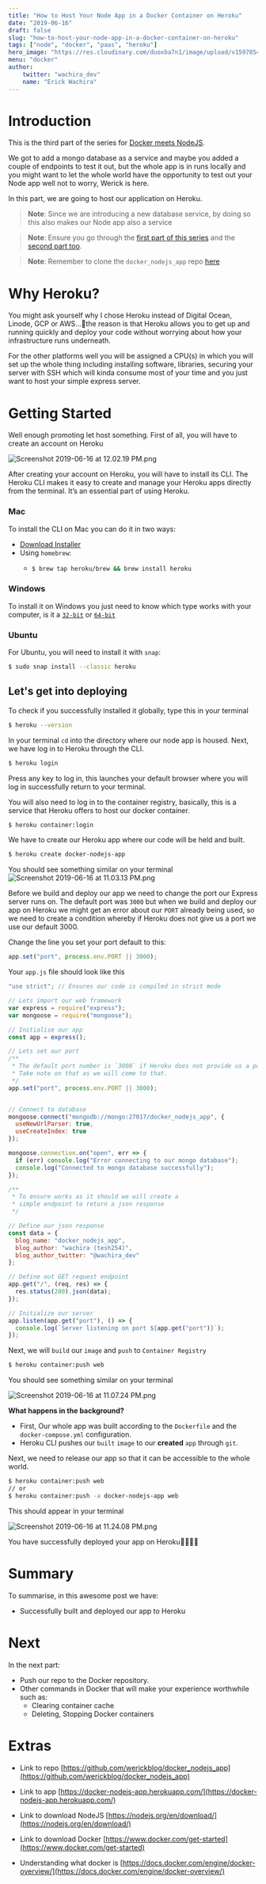 ```yaml
---
title: "How to Host Your Node App in a Docker Container on Heroku"
date: "2019-06-16"
draft: false
slug: "how-to-host-your-node-app-in-a-docker-container-on-heroku"
tags: ["node", "docker", "paas", "heroku"]
hero_image: "https://res.cloudinary.com/duoxba7n1/image/upload/v1597854495/blog/Docker.png"
menu: "docker"
author: 
    twitter: "wachira_dev"
    name: "Erick Wachira"
---
```


# Introduction

This is the third part of the series for [Docker meets NodeJS](https://hashnode.com/series/docker-meets-nodejs-cjvzfbat20003j7s1gx8dk98a). 

We got to add a mongo database as a service and maybe you added a couple of endpoints to test it out, but the whole app is in runs locally and you might want to let the whole world have the opportunity to test out your Node app well not to worry, Werick is here.

In this part, we are going to host our application on Heroku.

> **Note**: Since we are introducing a new database service, by doing so this also makes our Node app also a service

> **Note**: Ensure you go through the [first part of this series](https://wwachira.hashnode.dev/how-to-create-a-node-app-within-a-docker-container-cjvzdbl7h001lc3s1k6sofdi3) and the [second part too](https://wwachira.hashnode.dev/how-to-create-a-node-app-within-a-docker-container-with-mongo-cjwjd3l4t00067rs18w7035oc).

> **Note**: Remember to clone the `docker_nodejs_app` repo [here](https://github.com/werickblog/docker_nodejs_app)

# Why Heroku?

You might ask yourself why I chose Heroku instead of Digital Ocean, Linode, GCP or AWS...🤔the reason is that Heroku allows you to get up and running quickly and deploy your code without worrying about how your infrastructure runs underneath. 

For the other platforms well you will be assigned a CPU(s) in which you will set up the whole thing including installing software, libraries, securing your server with SSH which will kinda consume most of your time and you just want to host your simple express server. 

# Getting Started

Well enough promoting let host something. First of all, you will have to create an account on Heroku

![Screenshot 2019-06-16 at 12.02.19 PM.png](https://cdn.hashnode.com/res/hashnode/image/upload/v1560675760755/ALCpFLWup.png)

After creating your account on Heroku, you will have to install its CLI. The Heroku CLI makes it easy to create and manage your Heroku apps directly from the terminal. It’s an essential part of using Heroku.

### Mac
To install the CLI on Mac you can do it in two ways:
* [Download Installer](https://cli-assets.heroku.com/heroku.pkg)
* Using `homebrew`:
    * ```bash
      $ brew tap heroku/brew && brew install heroku
      ```

### Windows
To install it on Windows you just need to know which type works with your computer, is it a [`32-bit`](https://cli-assets.heroku.com/heroku-x86.exe) or [`64-bit`](https://cli-assets.heroku.com/heroku-x64.exe)

### Ubuntu
For Ubuntu, you will need to install it with `snap`:
```bash
$ sudo snap install --classic heroku
```

## Let's get into deploying
To check if you successfully installed it globally, type this in your terminal

```bash
$ heroku --version
```

In your terminal `cd` into the directory where our node app is housed. Next, we have log in to Heroku through the CLI.

```bash
$ heroku login
```
Press any key to log in, this launches your default browser where you will log in successfully return to your terminal.

You will also need to log in to the container registry, basically, this is a service that Heroku offers to host our docker container.

```bash
$ heroku container:login
```

We have to create our Heroku app where our code will be held and built.

```bash
$ heroku create docker-nodejs-app
```

You should see something similar on your terminal
![Screenshot 2019-06-16 at 11.03.13 PM.png](https://cdn.hashnode.com/res/hashnode/image/upload/v1560715411125/6TRfqbz3V.png)

Before we build and deploy our app we need to change the port our Express server runs on. The default port was `3000` but when we build and deploy our app on Heroku we might get an error about our `PORT` already being used, so we need to create a condition whereby if Heroku does not give us a port we use our default 3000.

Change the line you set your port default to this:

```javascript
app.set("port", process.env.PORT || 3000);
```
Your `app.js` file should look like this
```javascript
"use strict"; // Ensures our code is compiled in strict mode

// Lets import our web framework
var express = require("express");
var mongoose = require("mongoose");

// Initialise our app
const app = express();

// Lets set our port
/**
 * The default port number is `3000` if Heroku does not provide us a port
 * Take note on that as we will come to that.
 */
app.set("port", process.env.PORT || 3000);


// Connect to database
mongoose.connect("mongodb://mongo:27017/docker_nodejs_app", {
  useNewUrlParser: true,
  useCreateIndex: true
});

mongoose.connection.on("open", err => {
  if (err) console.log("Error connecting to our mongo database");
  console.log("Connected to mongo database successfully");
});

/**
 * To ensure works as it should we will create a
 * simple endpoint to return a json response
 */

// Define our json response
const data = {
  blog_name: "docker_nodejs_app",
  blog_author: "wachira (tesh254)",
  blog_author_twitter: "@wachira_dev"
};

// Define out GET request endpoint
app.get("/", (req, res) => {
  res.status(200).json(data);
});

// Initialize our server
app.listen(app.get("port"), () => {
  console.log(`Server listening on port ${app.get("port")}`);
});

```

Next, we will `build` our `image` and `push` to `Container Registry`

```bash
$ heroku container:push web
```
You should see something similar on your terminal

![Screenshot 2019-06-16 at 11.07.24 PM.png](https://cdn.hashnode.com/res/hashnode/image/upload/v1560715662523/VvcvksnB5.png)

**What happens in the background?**

* First, Our whole app was built according to the `Dockerfile` and the `docker-compose.yml` configuration.
* Heroku CLI pushes our `built` `image` to our **created** `app` through `git`.

Next, we need to release our app so that it can be accessible to the whole world.

```bash
$ heroku container:push web
// or
$ heroku container:push -a docker-nodejs-app web
```
This should appear in your terminal

![Screenshot 2019-06-16 at 11.24.08 PM.png](https://cdn.hashnode.com/res/hashnode/image/upload/v1560716666705/UW164w6ja.png)

You have successfully deployed your app on Heroku🎉🍾🎊🙌

# Summary

To summarise, in this awesome post we have:
* Successfully built and deployed our app to Heroku

# Next

In the next part:

* Push our repo to the Docker repository.
* Other commands in Docker that will make your experience worthwhile such as:
    * Clearing container cache
    * Deleting, Stopping Docker containers

# Extras

* Link to repo [https://github.com/werickblog/docker_nodejs_app](https://github.com/werickblog/docker_nodejs_app)

* Link to app [https://docker-nodejs-app.herokuapp.com/](https://docker-nodejs-app.herokuapp.com/)

* Link to download NodeJS [https://nodejs.org/en/download/](https://nodejs.org/en/download/)

* Link to download Docker [https://www.docker.com/get-started](https://www.docker.com/get-started)

* Understanding what docker is [https://docs.docker.com/engine/docker-overview/](https://docs.docker.com/engine/docker-overview/)
